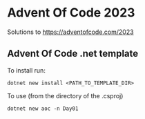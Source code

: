 # Advent Of Code 2023

Solutions to https://adventofcode.com/2023

## Advent Of Code .net template

To install run:

`dotnet new install <PATH_TO_TEMPLATE_DIR>`

To use (from the directory of the .csproj)

`dotnet new aoc -n Day01`
